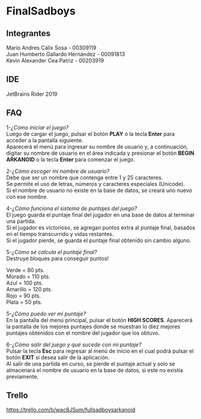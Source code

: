 # FinalSadboys

## Integrantes

Mario Andres Cálix Sosa - 00309119  
Juan Humberto Gallardo Hernández - 00091813  
Kevin Alexander Cea Patriz - 00203919

## IDE

JetBrains Rider 2019

## FAQ

1-*¿Cómo iniciar el juego?*  
Luego de cargar el juego, pulsar el botón **PLAY** o la tecla **Enter** para acceder a la pantalla siguiente.   
Aparecerá el menú para ingresar su nombre de usuario y, a continuación, digitar su nombre de usuario en el área indicada y presionar el botón **BEGIN ARKANOID** o la tecla **Enter** para comenzar el juego.

2-*¿Cómo escoger mi nombre de usuario?*  
Debe que ser un nombre que contenga entre 1 y 25 caracteres.  
Se permite el uso de letras, números y caracteres especiales (Unicode).  
Si el nombre de usuario no existe en la base de datos, se creará uno nuevo con ese nombre.

4-*¿Cómo funciona el sistema de puntajes del juego?*  
El juego guarda el puntaje final del jugador en una base de datos al terminar una partida.  
Si el jugador es victorioso, se agregan puntos extra al puntaje final, basados en el tiempo transcurrido y vidas restantes.   
Si el jugador pierde, se guarda el puntaje final obtenido sin cambio alguno.

5-*¿Cómo se calcula el puntaje final?*  
Destruye bloques para conseguir puntos!

Verde = 80 pts.  
Morado = 110 pts.  
Azul = 100 pts.  
Amarillo = 120 pts.  
Rojo = 90 pts.  
Plata = 50 pts.  

5-*¿Cómo puedo ver mi puntaje?*  
En la pantalla del menú principal, pulsar el botón **HIGH SCORES**. Aparecerá la pantalla de los mejores puntajes donde se muestran lo diez mejores puntajes obtenidos con el nombre del jugador que los obtuvo.

6-*¿Cómo salir del juego y qué sucede con mi puntaje?*  
Pulsar la tecla **Esc** para regresar al menú de inicio en el cual podrá pulsar el botón **EXIT** si desea salir de la aplicación.  
Al salir de una partida en curso, se pierde el puntaje actual y solo se almacenará el nombre de usuario en la base de datos, si este no existía previamente.

## Trello

https://trello.com/b/wac8JSum/fullsadboysarkanoid